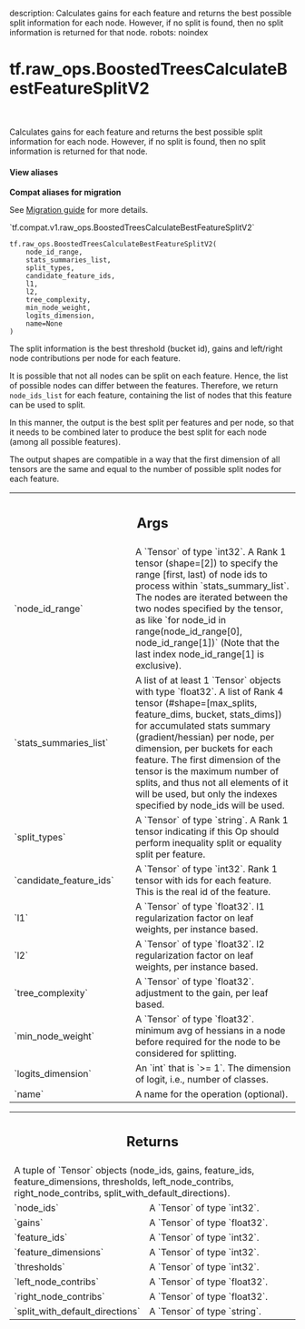 description: Calculates gains for each feature and returns the best possible split information for each node. However, if no split is found, then no split information is returned for that node.
robots: noindex

# tf.raw_ops.BoostedTreesCalculateBestFeatureSplitV2

<!-- Insert buttons and diff -->

<table class="tfo-notebook-buttons tfo-api nocontent" align="left">

</table>



Calculates gains for each feature and returns the best possible split information for each node. However, if no split is found, then no split information is returned for that node.


<section class="expandable">
  <h4 class="showalways">View aliases</h4>
  <p>
<b>Compat aliases for migration</b>
<p>See
<a href="https://www.tensorflow.org/guide/migrate">Migration guide</a> for
more details.</p>
<p>`tf.compat.v1.raw_ops.BoostedTreesCalculateBestFeatureSplitV2`</p>
</p>
</section>

<pre class="devsite-click-to-copy prettyprint lang-py tfo-signature-link">
<code>tf.raw_ops.BoostedTreesCalculateBestFeatureSplitV2(
    node_id_range,
    stats_summaries_list,
    split_types,
    candidate_feature_ids,
    l1,
    l2,
    tree_complexity,
    min_node_weight,
    logits_dimension,
    name=None
)
</code></pre>



<!-- Placeholder for "Used in" -->

The split information is the best threshold (bucket id), gains and left/right node contributions per node for each feature.

It is possible that not all nodes can be split on each feature. Hence, the list of possible nodes can differ between the features. Therefore, we return `node_ids_list` for each feature, containing the list of nodes that this feature can be used to split.

In this manner, the output is the best split per features and per node, so that it needs to be combined later to produce the best split for each node (among all possible features).

The output shapes are compatible in a way that the first dimension of all tensors are the same and equal to the number of possible split nodes for each feature.

<!-- Tabular view -->
 <table class="responsive fixed orange">
<colgroup><col width="214px"><col></colgroup>
<tr><th colspan="2"><h2 class="add-link">Args</h2></th></tr>

<tr>
<td>
`node_id_range`<a id="node_id_range"></a>
</td>
<td>
A `Tensor` of type `int32`.
A Rank 1 tensor (shape=[2]) to specify the range [first, last) of node ids to process within `stats_summary_list`. The nodes are iterated between the two nodes specified by the tensor, as like `for node_id in range(node_id_range[0], node_id_range[1])` (Note that the last index node_id_range[1] is exclusive).
</td>
</tr><tr>
<td>
`stats_summaries_list`<a id="stats_summaries_list"></a>
</td>
<td>
A list of at least 1 `Tensor` objects with type `float32`.
A list of Rank 4 tensor (#shape=[max_splits, feature_dims, bucket, stats_dims]) for accumulated stats summary (gradient/hessian) per node, per dimension, per buckets for each feature.
The first dimension of the tensor is the maximum number of splits, and thus not all elements of it will be used, but only the indexes specified by node_ids will be used.
</td>
</tr><tr>
<td>
`split_types`<a id="split_types"></a>
</td>
<td>
A `Tensor` of type `string`.
A Rank 1 tensor indicating if this Op should perform inequality split or equality split per feature.
</td>
</tr><tr>
<td>
`candidate_feature_ids`<a id="candidate_feature_ids"></a>
</td>
<td>
A `Tensor` of type `int32`.
Rank 1 tensor with ids for each feature. This is the real id of the feature.
</td>
</tr><tr>
<td>
`l1`<a id="l1"></a>
</td>
<td>
A `Tensor` of type `float32`.
l1 regularization factor on leaf weights, per instance based.
</td>
</tr><tr>
<td>
`l2`<a id="l2"></a>
</td>
<td>
A `Tensor` of type `float32`.
l2 regularization factor on leaf weights, per instance based.
</td>
</tr><tr>
<td>
`tree_complexity`<a id="tree_complexity"></a>
</td>
<td>
A `Tensor` of type `float32`.
adjustment to the gain, per leaf based.
</td>
</tr><tr>
<td>
`min_node_weight`<a id="min_node_weight"></a>
</td>
<td>
A `Tensor` of type `float32`.
minimum avg of hessians in a node before required for the node to be considered for splitting.
</td>
</tr><tr>
<td>
`logits_dimension`<a id="logits_dimension"></a>
</td>
<td>
An `int` that is `>= 1`.
The dimension of logit, i.e., number of classes.
</td>
</tr><tr>
<td>
`name`<a id="name"></a>
</td>
<td>
A name for the operation (optional).
</td>
</tr>
</table>



<!-- Tabular view -->
 <table class="responsive fixed orange">
<colgroup><col width="214px"><col></colgroup>
<tr><th colspan="2"><h2 class="add-link">Returns</h2></th></tr>
<tr class="alt">
<td colspan="2">
A tuple of `Tensor` objects (node_ids, gains, feature_ids, feature_dimensions, thresholds, left_node_contribs, right_node_contribs, split_with_default_directions).
</td>
</tr>
<tr>
<td>
`node_ids`<a id="node_ids"></a>
</td>
<td>
A `Tensor` of type `int32`.
</td>
</tr><tr>
<td>
`gains`<a id="gains"></a>
</td>
<td>
A `Tensor` of type `float32`.
</td>
</tr><tr>
<td>
`feature_ids`<a id="feature_ids"></a>
</td>
<td>
A `Tensor` of type `int32`.
</td>
</tr><tr>
<td>
`feature_dimensions`<a id="feature_dimensions"></a>
</td>
<td>
A `Tensor` of type `int32`.
</td>
</tr><tr>
<td>
`thresholds`<a id="thresholds"></a>
</td>
<td>
A `Tensor` of type `int32`.
</td>
</tr><tr>
<td>
`left_node_contribs`<a id="left_node_contribs"></a>
</td>
<td>
A `Tensor` of type `float32`.
</td>
</tr><tr>
<td>
`right_node_contribs`<a id="right_node_contribs"></a>
</td>
<td>
A `Tensor` of type `float32`.
</td>
</tr><tr>
<td>
`split_with_default_directions`<a id="split_with_default_directions"></a>
</td>
<td>
A `Tensor` of type `string`.
</td>
</tr>
</table>

